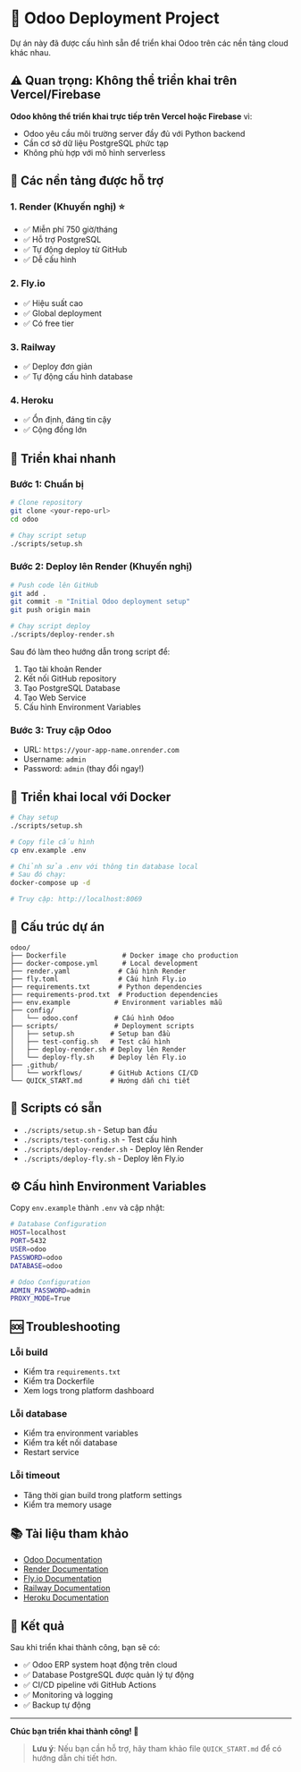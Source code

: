 # 🚀 Odoo Deployment Project

Dự án này đã được cấu hình sẵn để triển khai Odoo trên các nền tảng cloud khác nhau.

## ⚠️ Quan trọng: Không thể triển khai trên Vercel/Firebase

**Odoo không thể triển khai trực tiếp trên Vercel hoặc Firebase** vì:
- Odoo yêu cầu môi trường server đầy đủ với Python backend
- Cần cơ sở dữ liệu PostgreSQL phức tạp
- Không phù hợp với mô hình serverless

## 🎯 Các nền tảng được hỗ trợ

### 1. **Render** (Khuyến nghị) ⭐
- ✅ Miễn phí 750 giờ/tháng
- ✅ Hỗ trợ PostgreSQL
- ✅ Tự động deploy từ GitHub
- ✅ Dễ cấu hình

### 2. **Fly.io**
- ✅ Hiệu suất cao
- ✅ Global deployment
- ✅ Có free tier

### 3. **Railway**
- ✅ Deploy đơn giản
- ✅ Tự động cấu hình database

### 4. **Heroku**
- ✅ Ổn định, đáng tin cậy
- ✅ Cộng đồng lớn

## 🚀 Triển khai nhanh

### Bước 1: Chuẩn bị
```bash
# Clone repository
git clone <your-repo-url>
cd odoo

# Chạy script setup
./scripts/setup.sh
```

### Bước 2: Deploy lên Render (Khuyến nghị)
```bash
# Push code lên GitHub
git add .
git commit -m "Initial Odoo deployment setup"
git push origin main

# Chạy script deploy
./scripts/deploy-render.sh
```

Sau đó làm theo hướng dẫn trong script để:
1. Tạo tài khoản Render
2. Kết nối GitHub repository
3. Tạo PostgreSQL Database
4. Tạo Web Service
5. Cấu hình Environment Variables

### Bước 3: Truy cập Odoo
- URL: `https://your-app-name.onrender.com`
- Username: `admin`
- Password: `admin` (thay đổi ngay!)

## 🐳 Triển khai local với Docker

```bash
# Chạy setup
./scripts/setup.sh

# Copy file cấu hình
cp env.example .env

# Chỉnh sửa .env với thông tin database local
# Sau đó chạy:
docker-compose up -d

# Truy cập: http://localhost:8069
```

## 📁 Cấu trúc dự án

```
odoo/
├── Dockerfile              # Docker image cho production
├── docker-compose.yml      # Local development
├── render.yaml            # Cấu hình Render
├── fly.toml               # Cấu hình Fly.io
├── requirements.txt       # Python dependencies
├── requirements-prod.txt  # Production dependencies
├── env.example           # Environment variables mẫu
├── config/
│   └── odoo.conf         # Cấu hình Odoo
├── scripts/              # Deployment scripts
│   ├── setup.sh         # Setup ban đầu
│   ├── test-config.sh   # Test cấu hình
│   ├── deploy-render.sh # Deploy lên Render
│   └── deploy-fly.sh    # Deploy lên Fly.io
├── .github/
│   └── workflows/       # GitHub Actions CI/CD
└── QUICK_START.md       # Hướng dẫn chi tiết
```

## 🔧 Scripts có sẵn

- `./scripts/setup.sh` - Setup ban đầu
- `./scripts/test-config.sh` - Test cấu hình
- `./scripts/deploy-render.sh` - Deploy lên Render
- `./scripts/deploy-fly.sh` - Deploy lên Fly.io

## ⚙️ Cấu hình Environment Variables

Copy `env.example` thành `.env` và cập nhật:

```bash
# Database Configuration
HOST=localhost
PORT=5432
USER=odoo
PASSWORD=odoo
DATABASE=odoo

# Odoo Configuration
ADMIN_PASSWORD=admin
PROXY_MODE=True
```

## 🆘 Troubleshooting

### Lỗi build
- Kiểm tra `requirements.txt`
- Kiểm tra Dockerfile
- Xem logs trong platform dashboard

### Lỗi database
- Kiểm tra environment variables
- Kiểm tra kết nối database
- Restart service

### Lỗi timeout
- Tăng thời gian build trong platform settings
- Kiểm tra memory usage

## 📚 Tài liệu tham khảo

- [Odoo Documentation](https://www.odoo.com/documentation)
- [Render Documentation](https://render.com/docs)
- [Fly.io Documentation](https://fly.io/docs)
- [Railway Documentation](https://docs.railway.app)
- [Heroku Documentation](https://devcenter.heroku.com)

## 🎉 Kết quả

Sau khi triển khai thành công, bạn sẽ có:
- ✅ Odoo ERP system hoạt động trên cloud
- ✅ Database PostgreSQL được quản lý tự động
- ✅ CI/CD pipeline với GitHub Actions
- ✅ Monitoring và logging
- ✅ Backup tự động

---

**Chúc bạn triển khai thành công! 🚀**

> **Lưu ý**: Nếu bạn cần hỗ trợ, hãy tham khảo file `QUICK_START.md` để có hướng dẫn chi tiết hơn.